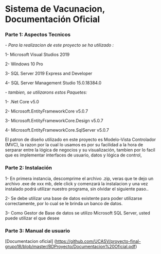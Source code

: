 # Sistema de Vacunacion, Documentación Oficial #

### Parte 1: Aspectos Tecnicos

*- Para la realizacion de este proyecto se ha utilizado :*

1- Microsoft Visual Studios 2019

2- Windows 10 Pro

3- SQL Server 2019 Express and Developer

4- SQL Server Management Studio	15.0.18384.0

*- tambien, se utilizarons estos Paquetes:*

1- .Net Core v5.0

2- Microsoft.EntityFrameworkCore v5.0.7

3- Microsoft.EntityFrameworkCore.Design v5.0.7

4- Microsoft.EntityFrameworkCore.SqlServer v5.0.7

El patron de diseño utilizado en este proyecto es Modelo-Vista Controlador (MVC), la razon por la cual lo usamos es por su facilidad a la hora de serparar entre la lógica de negocios y su visualización, tambien por lo facil que es implementar interfaces de usuario, datos y lógica de control, 

### Parte 2: Instalación

1- En primera instancia, descomprime el archivo .zip, veras que te dejo un archivo .exe de xxx mb, dele click y comenzará la instalacion y una vez instalado podrá utilizar nuestro programa, sin olvidar el siguiente paso..

2- Se debe utilizar una base de datos existente para poder utilizarse correctamente, por lo cual se le brinda un banco de datos. 

3- Como Gestor de Base de datos se utilizo Microsoft SQL Server, usted puede utilizar el que desee

### Parte 3: Manual de usuario
 [Documentacion oficial] (https://github.com/UCASV/proyecto-final-grupo18/blob/master/BDProyecto/Documentacion%20Oficial.pdf)





